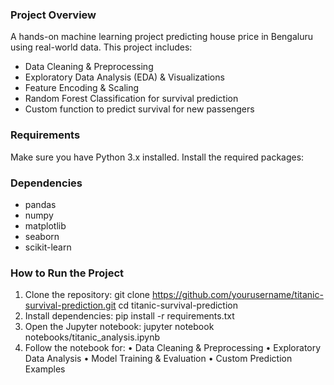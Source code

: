 ### Project Overview
A hands-on machine learning project predicting house price in Bengaluru using real-world data.
This project includes:
* Data Cleaning & Preprocessing
* Exploratory Data Analysis (EDA) & Visualizations
* Feature Encoding & Scaling
* Random Forest Classification for survival prediction
* Custom function to predict survival for new passengers

### Requirements
Make sure you have Python 3.x installed.
Install the required packages:

### Dependencies
* pandas
* numpy
* matplotlib
* seaborn
* scikit-learn

### How to Run the Project
1. Clone the repository:
git clone https://github.com/yourusername/titanic-survival-prediction.git
cd titanic-survival-prediction
2. Install dependencies:
pip install -r requirements.txt
3. Open the Jupyter notebook:
jupyter notebook notebooks/titanic_analysis.ipynb
4. Follow the notebook for: • Data Cleaning & Preprocessing • Exploratory Data Analysis • Model Training & Evaluation • Custom Prediction Examples
